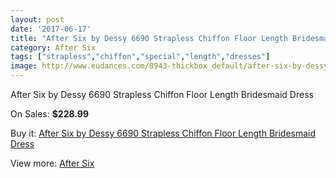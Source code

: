 ```yaml
---
layout: post
date: '2017-06-17'
title: "After Six by Dessy 6690 Strapless Chiffon Floor Length Bridesmaid Dress"
category: After Six
tags: ["strapless","chiffon","special","length","dresses"]
image: http://www.eudances.com/8943-thickbox_default/after-six-by-dessy-6690-strapless-chiffon-floor-length-bridesmaid-dress.jpg
---
```

After Six by Dessy 6690 Strapless Chiffon Floor Length Bridesmaid Dress

On Sales: **$228.99**
<a href="https://www.eudances.com/en/after-six/3006-after-six-by-dessy-6690-strapless-chiffon-floor-length-bridesmaid-dress.html"><amp-img layout="responsive" width="600" height="600" src="//www.eudances.com/8943-thickbox_default/after-six-by-dessy-6690-strapless-chiffon-floor-length-bridesmaid-dress.jpg" alt="After Six by Dessy 6690 Strapless Chiffon Floor Length Bridesmaid Dress 0" /></a>
<a href="https://www.eudances.com/en/after-six/3006-after-six-by-dessy-6690-strapless-chiffon-floor-length-bridesmaid-dress.html"><amp-img layout="responsive" width="600" height="600" src="//www.eudances.com/8946-thickbox_default/after-six-by-dessy-6690-strapless-chiffon-floor-length-bridesmaid-dress.jpg" alt="After Six by Dessy 6690 Strapless Chiffon Floor Length Bridesmaid Dress 1" /></a>
<a href="https://www.eudances.com/en/after-six/3006-after-six-by-dessy-6690-strapless-chiffon-floor-length-bridesmaid-dress.html"><amp-img layout="responsive" width="600" height="600" src="//www.eudances.com/8945-thickbox_default/after-six-by-dessy-6690-strapless-chiffon-floor-length-bridesmaid-dress.jpg" alt="After Six by Dessy 6690 Strapless Chiffon Floor Length Bridesmaid Dress 2" /></a>
<a href="https://www.eudances.com/en/after-six/3006-after-six-by-dessy-6690-strapless-chiffon-floor-length-bridesmaid-dress.html"><amp-img layout="responsive" width="600" height="600" src="//www.eudances.com/8944-thickbox_default/after-six-by-dessy-6690-strapless-chiffon-floor-length-bridesmaid-dress.jpg" alt="After Six by Dessy 6690 Strapless Chiffon Floor Length Bridesmaid Dress 3" /></a>

Buy it: [After Six by Dessy 6690 Strapless Chiffon Floor Length Bridesmaid Dress](https://www.eudances.com/en/after-six/3006-after-six-by-dessy-6690-strapless-chiffon-floor-length-bridesmaid-dress.html "After Six by Dessy 6690 Strapless Chiffon Floor Length Bridesmaid Dress")

View more: [After Six](https://www.eudances.com/en/50-after-six "After Six")